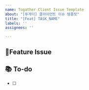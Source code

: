 ```yaml
---
name: Togather Client Issue Template
about: "[투게더] 클라이언트 이슈 템플릿"
title: "[Feat] TASK_NAME"
labels: ''
assignees: ''

---
```


## 📌Feature Issue

## 📚 To-do
- [ ]
